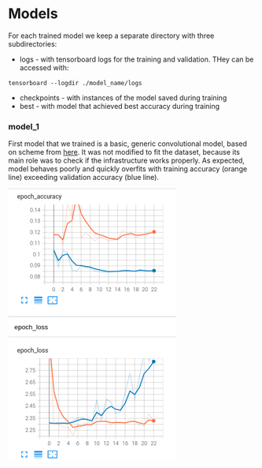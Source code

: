 
# Models

For each trained model we keep a separate directory with three subdirectories:

 - logs - with tensorboard logs for the training and validation. THey can be accessed with:
```
tensorboard --logdir ./model_name/logs
```
 - checkpoints - with instances of the model saved during training
 - best - with model that achieved best accuracy during training

### model_1
First model that we trained is a basic, generic convolutional model, based on scheme from [here](https://www.tensorflow.org/tutorials/images/cnn). It was  not modified to fit the dataset, because its main role was to check if the infrastructure works properly. As expected, model behaves poorly and quickly overfits with training accuracy (orange line) exceeding validation accuracy (blue line).


![Training and validation accuracy](./model_1/tensorboard.png)
